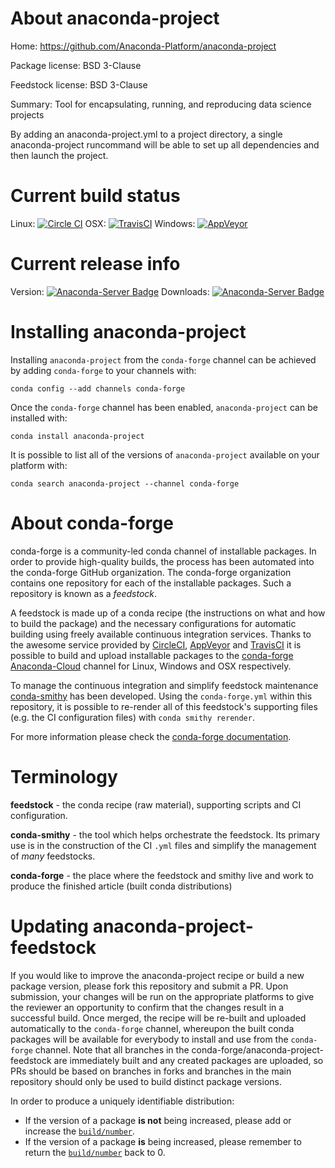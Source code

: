 About anaconda-project
======================

Home: https://github.com/Anaconda-Platform/anaconda-project

Package license: BSD 3-Clause

Feedstock license: BSD 3-Clause

Summary: Tool for encapsulating, running, and reproducing data science projects

By adding an anaconda-project.yml to a project directory, a single
anaconda-project runcommand will be able to set up all dependencies
and then launch the project.


Current build status
====================

Linux: [![Circle CI](https://circleci.com/gh/conda-forge/anaconda-project-feedstock.svg?style=shield)](https://circleci.com/gh/conda-forge/anaconda-project-feedstock)
OSX: [![TravisCI](https://travis-ci.org/conda-forge/anaconda-project-feedstock.svg?branch=master)](https://travis-ci.org/conda-forge/anaconda-project-feedstock)
Windows: [![AppVeyor](https://ci.appveyor.com/api/projects/status/github/conda-forge/anaconda-project-feedstock?svg=True)](https://ci.appveyor.com/project/conda-forge/anaconda-project-feedstock/branch/master)

Current release info
====================
Version: [![Anaconda-Server Badge](https://anaconda.org/conda-forge/anaconda-project/badges/version.svg)](https://anaconda.org/conda-forge/anaconda-project)
Downloads: [![Anaconda-Server Badge](https://anaconda.org/conda-forge/anaconda-project/badges/downloads.svg)](https://anaconda.org/conda-forge/anaconda-project)

Installing anaconda-project
===========================

Installing `anaconda-project` from the `conda-forge` channel can be achieved by adding `conda-forge` to your channels with:

```
conda config --add channels conda-forge
```

Once the `conda-forge` channel has been enabled, `anaconda-project` can be installed with:

```
conda install anaconda-project
```

It is possible to list all of the versions of `anaconda-project` available on your platform with:

```
conda search anaconda-project --channel conda-forge
```


About conda-forge
=================

conda-forge is a community-led conda channel of installable packages.
In order to provide high-quality builds, the process has been automated into the
conda-forge GitHub organization. The conda-forge organization contains one repository
for each of the installable packages. Such a repository is known as a *feedstock*.

A feedstock is made up of a conda recipe (the instructions on what and how to build
the package) and the necessary configurations for automatic building using freely
available continuous integration services. Thanks to the awesome service provided by
[CircleCI](https://circleci.com/), [AppVeyor](http://www.appveyor.com/)
and [TravisCI](https://travis-ci.org/) it is possible to build and upload installable
packages to the [conda-forge](https://anaconda.org/conda-forge)
[Anaconda-Cloud](http://docs.anaconda.org/) channel for Linux, Windows and OSX respectively.

To manage the continuous integration and simplify feedstock maintenance
[conda-smithy](http://github.com/conda-forge/conda-smithy) has been developed.
Using the ``conda-forge.yml`` within this repository, it is possible to re-render all of
this feedstock's supporting files (e.g. the CI configuration files) with ``conda smithy rerender``.

For more information please check the [conda-forge documentation](https://conda-forge.org/docs/).

Terminology
===========

**feedstock** - the conda recipe (raw material), supporting scripts and CI configuration.

**conda-smithy** - the tool which helps orchestrate the feedstock.
                   Its primary use is in the construction of the CI ``.yml`` files
                   and simplify the management of *many* feedstocks.

**conda-forge** - the place where the feedstock and smithy live and work to
                  produce the finished article (built conda distributions)


Updating anaconda-project-feedstock
===================================

If you would like to improve the anaconda-project recipe or build a new
package version, please fork this repository and submit a PR. Upon submission,
your changes will be run on the appropriate platforms to give the reviewer an
opportunity to confirm that the changes result in a successful build. Once
merged, the recipe will be re-built and uploaded automatically to the
`conda-forge` channel, whereupon the built conda packages will be available for
everybody to install and use from the `conda-forge` channel.
Note that all branches in the conda-forge/anaconda-project-feedstock are
immediately built and any created packages are uploaded, so PRs should be based
on branches in forks and branches in the main repository should only be used to
build distinct package versions.

In order to produce a uniquely identifiable distribution:
 * If the version of a package **is not** being increased, please add or increase
   the [``build/number``](http://conda.pydata.org/docs/building/meta-yaml.html#build-number-and-string).
 * If the version of a package **is** being increased, please remember to return
   the [``build/number``](http://conda.pydata.org/docs/building/meta-yaml.html#build-number-and-string)
   back to 0.